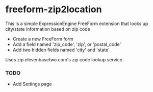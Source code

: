 freeform-zip2location
==============

This is a simple ExpressionEngine FreeForm extension that looks up city/state information based on zip code

* Create a new FreeForm form
* Add a field named 'zip_code', 'zip', or 'postal_code'
* Add two hidden fields named 'city' and 'state'

Uses zip.elevenbasetwo.com's zip code lookup service.




### TODO

* Add Settings page

